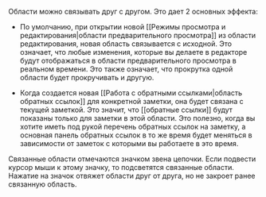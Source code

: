 Области можно связывать друг с другом. Это дает 2 основных эффекта:

- По умолчанию, при открытии новой [[Режимы просмотра и редактирования|области предварительного просмотра]] из области редактирования, новая область связывается с исходной. Это означает, что любые изменения, которые вы делаете в редакторе будут отображаться в области предварительного просмотра в реальном времени. Это также означает, что прокрутка одной области будет прокручивать и другую.

- Когда создается новая [[Работа с обратными ссылками|область обратных ссылок]] для конкретной заметки, она будет связана с текущей заметкой. Это значит, что [[обратные ссылки]] будут показаны только для заметки в этой области. Это полезно, когда вы хотите иметь под рукой перечень обратных ссылок на заметку, а основная панель обратных ссылок в то же время будет меняться в зависимости от заметок с которыми вы работаете в это время.

Связанные области отмечаются значком звена цепочки. Если подвести курсор мыши к этому значку, то подсветятся связанные области. Нажатие на значок отвяжет области друг от друга, но не закроет ранее связанную область.